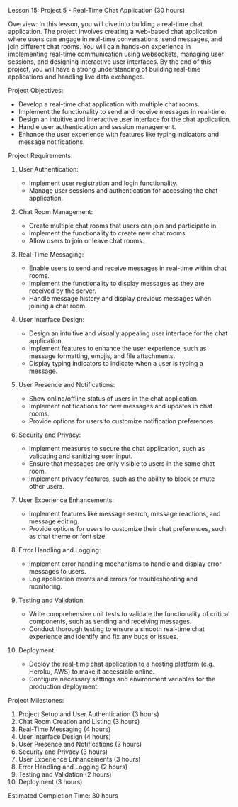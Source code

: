 Lesson 15: Project 5 - Real-Time Chat Application (30 hours)

Overview:
In this lesson, you will dive into building a real-time chat application. The project involves creating a web-based chat application where users can engage in real-time conversations, send messages, and join different chat rooms. You will gain hands-on experience in implementing real-time communication using websockets, managing user sessions, and designing interactive user interfaces. By the end of this project, you will have a strong understanding of building real-time applications and handling live data exchanges.

Project Objectives:
- Develop a real-time chat application with multiple chat rooms.
- Implement the functionality to send and receive messages in real-time.
- Design an intuitive and interactive user interface for the chat application.
- Handle user authentication and session management.
- Enhance the user experience with features like typing indicators and message notifications.

Project Requirements:
1. User Authentication:
   - Implement user registration and login functionality.
   - Manage user sessions and authentication for accessing the chat application.

2. Chat Room Management:
   - Create multiple chat rooms that users can join and participate in.
   - Implement the functionality to create new chat rooms.
   - Allow users to join or leave chat rooms.

3. Real-Time Messaging:
   - Enable users to send and receive messages in real-time within chat rooms.
   - Implement the functionality to display messages as they are received by the server.
   - Handle message history and display previous messages when joining a chat room.

4. User Interface Design:
   - Design an intuitive and visually appealing user interface for the chat application.
   - Implement features to enhance the user experience, such as message formatting, emojis, and file attachments.
   - Display typing indicators to indicate when a user is typing a message.

5. User Presence and Notifications:
   - Show online/offline status of users in the chat application.
   - Implement notifications for new messages and updates in chat rooms.
   - Provide options for users to customize notification preferences.

6. Security and Privacy:
   - Implement measures to secure the chat application, such as validating and sanitizing user input.
   - Ensure that messages are only visible to users in the same chat room.
   - Implement privacy features, such as the ability to block or mute other users.

7. User Experience Enhancements:
   - Implement features like message search, message reactions, and message editing.
   - Provide options for users to customize their chat preferences, such as chat theme or font size.

8. Error Handling and Logging:
   - Implement error handling mechanisms to handle and display error messages to users.
   - Log application events and errors for troubleshooting and monitoring.

9. Testing and Validation:
   - Write comprehensive unit tests to validate the functionality of critical components, such as sending and receiving messages.
   - Conduct thorough testing to ensure a smooth real-time chat experience and identify and fix any bugs or issues.

10. Deployment:
    - Deploy the real-time chat application to a hosting platform (e.g., Heroku, AWS) to make it accessible online.
    - Configure necessary settings and environment variables for the production deployment.

Project Milestones:
1. Project Setup and User Authentication (3 hours)
2. Chat Room Creation and Listing (3 hours)
3. Real-Time Messaging (4 hours)
4. User Interface Design (4 hours)
5. User Presence and Notifications (3 hours)
6. Security and Privacy (3 hours)
7. User Experience Enhancements (3 hours)
8. Error Handling and Logging (2 hours)
9. Testing and Validation (2 hours)
10. Deployment (3 hours)

Estimated Completion Time: 30 hours